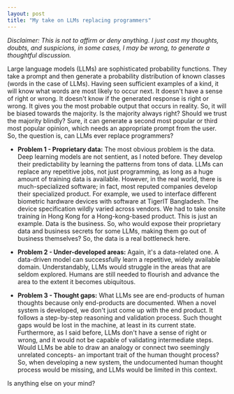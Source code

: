 ```yaml
---
layout: post
title: "My take on LLMs replacing programmers"
---
```


*Disclaimer: This is not to affirm or deny anything. I just cast my thoughts, doubts, and suspicions, in some cases, I may be wrong, to generate a thoughtful discussion.*

Large language models (LLMs) are sophisticated probability functions. They take a prompt and then generate a probability distribution of known classes (words in the case of LLMs). Having seen sufficient examples of a kind, it will know what words are most likely to occur next. It doesn't have a sense of right or wrong. It doesn't know if the generated response is right or wrong. It gives you the most probable output that occurs in reality. So, it will be biased towards the majority. Is the majority always right? Should we trust the majority blindly? Sure, it can generate a second most popular or third most popular opinion, which needs an appropriate prompt from the user. So, the question is, can LLMs ever replace programmers?

- **Problem 1 - Proprietary data:**
The most obvious problem is the data. Deep learning models are not sentient, as I noted before. They develop their predictability by learning the patterns from tons of data. LLMs can replace any repetitive jobs, not just programming, as long as a huge amount of training data is available. However, in the real world, there is much-specialized software; in fact, most reputed companies develop their specialized product. For example, we used to interface different biometric hardware devices with software at TigerIT Bangladesh. The device specification wildly varied across vendors. We had to take onsite training in Hong Kong for a Hong-kong-based product. This is just an example. Data is the business. So, who would expose their proprietary data and business secrets for some LLMs, making them go out of business themselves? So, the data is a real bottleneck here.

- **Problem 2 - Under-developed areas:**
Again, it's a data-related one. A data-driven model can successfully learn a repetitive, widely available domain. Understandably, LLMs would struggle in the areas that are seldom explored. Humans are still needed to flourish and advance the area to the extent it becomes ubiquitous.

- **Problem 3 - Thought gaps:**
What LLMs see are end-products of human thoughts because only end-products are documented. When a novel system is developed, we don't just come up with the end product. It follows a step-by-step reasoning and validation process. Such thought gaps would be lost in the machine, at least in its current state. Furthermore, as I said before, LLMs don't have a sense of right or wrong, and it would not be capable of validating intermediate steps. Would LLMs be able to draw an analogy or connect two seemingly unrelated concepts- an important trait of the human thought process? So, when developing a new system, the undocumented human thought process would be missing, and LLMs would be limited in this context.

Is anything else on your mind?